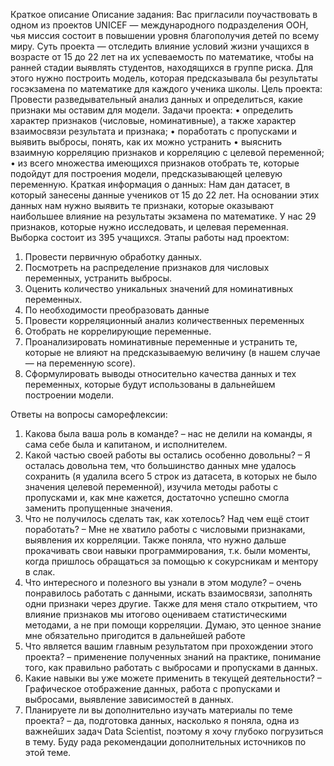 Краткое описание
Описание задания:
Вас пригласили поучаствовать в одном из проектов UNICEF — международного подразделения ООН, чья миссия состоит в повышении уровня благополучия детей по всему миру. 
Суть проекта — отследить влияние условий жизни учащихся в возрасте от 15 до 22 лет на их успеваемость по математике, чтобы на ранней стадии выявлять студентов, находящихся в группе риска.
Для этого нужно построить модель, которая предсказывала бы результаты госэкзамена по математике для каждого ученика школы.
Цель проекта:
Провести разведывательный анализ данных и определиться, какие признаки мы оставим для модели.
Задачи проекта: 
•	определить характер признаков (числовые, номинативные), а также характер взаимосвязи результата и признака;
•	поработать с пропусками и выявить выбросы, понять, как их можно устранить
•	выяснить взаимную корреляцию признаков и корреляцию с целевой переменной;
•	из всего множества имеющихся признаков отобрать те, которые подойдут для построения модели, предсказывающей целевую переменную.
Краткая информация о данных:
Нам дан датасет, в который занесены данные учеников от 15 до 22 лет. На основании этих данных нам нужно выявить те признаки, которые оказывают наибольшее влияние на результаты экзамена по математике.
У нас 29 признаков, которые нужно исследовать, и целевая переменная. Выборка состоит из 395 учащихся.
Этапы работы над проектом:
1.	Провести первичную обработку данных. 
2.	Посмотреть на распределение признаков для числовых переменных, устранить выбросы.
3.	Оценить количество уникальных значений для номинативных переменных.
4.	По необходимости преобразовать данные
5.	Провести корреляционный анализ количественных переменных
6.	Отобрать не коррелирующие переменные.
7.	Проанализировать номинативные переменные и устранить те, которые не влияют на предсказываемую величину (в нашем случае — на переменную score).
8.	Сформулировать выводы относительно качества данных и тех переменных, которые будут использованы в дальнейшем построении модели.

Ответы на вопросы саморефлексии:
1. Какова была ваша роль в команде? – нас не делили на команды, я сама себе была и капитаном, и исполнителем. 
2. Какой частью своей работы вы остались особенно довольны? – Я осталась довольна тем, что большинство данных мне удалось сохранить (я удалила всего 5 строк из датасета, в которых не было значения целевой переменной), изучила методы работы с пропусками и, как мне кажется, достаточно успешно смогла заменить пропущенные значения. 
3. Что не получилось сделать так, как хотелось? Над чем ещё стоит поработать? – Мне не хватило работы с числовыми признаками, выявления их корреляции. Также поняла, что нужно дальше прокачивать свои навыки программирования, т.к. были моменты, когда пришлось обращаться за помощью к сокурсникам и ментору в слак. 
4. Что интересного и полезного вы узнали в этом модуле? – очень понравилось работать с данными, искать взаимосвязи, заполнять одни признаки через другие. Также для меня стало открытием, что влияние признаков мы итогово оцениваем статистическими методами, а не при помощи корреляции. Думаю, это ценное знание мне обязательно пригодится в дальнейшей работе 
5. Что является вашим главным результатом при прохождении этого проекта? – применение полученных знаний на практике, понимание того, как правильно работать с выбросами и пропусками в данных.
6. Какие навыки вы уже можете применить в текущей деятельности? – Графическое отображение данных, работа с пропусками и выбросами, выявление зависимостей в данных.
7. Планируете ли вы дополнительно изучать материалы по теме проекта? – да, подготовка данных, насколько я поняла, одна из важнейших задач Data Scientist, поэтому я хочу глубоко погрузиться в тему. Буду рада рекомендации дополнительных источников по этой теме. 

